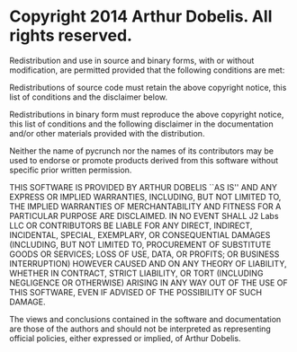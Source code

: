 # Copyright 2014 Arthur Dobelis. All rights reserved.

Redistribution and use in source and binary forms, with or without modification, are permitted 
provided that the following conditions are met:

Redistributions of source code must retain the above copyright notice, this list of conditions and 
the disclaimer below.

Redistributions in binary form must reproduce the above copyright notice, this list of conditions 
and the following disclaimer in the documentation and/or other materials provided with the distribution.

Neither the name of pycrunch nor the names of its contributors may be used to endorse or promote 
products derived from this software without specific prior written permission.

THIS SOFTWARE IS PROVIDED BY ARTHUR DOBELIS ``AS IS'' AND ANY EXPRESS OR IMPLIED WARRANTIES, INCLUDING, 
BUT NOT LIMITED TO, THE IMPLIED WARRANTIES OF MERCHANTABILITY AND FITNESS FOR A PARTICULAR PURPOSE ARE DISCLAIMED. 
IN NO EVENT SHALL J2 Labs LLC OR CONTRIBUTORS BE LIABLE FOR ANY DIRECT, INDIRECT, INCIDENTAL, SPECIAL, 
EXEMPLARY, OR CONSEQUENTIAL DAMAGES (INCLUDING, BUT NOT LIMITED TO, PROCUREMENT OF SUBSTITUTE GOODS OR SERVICES; 
LOSS OF USE, DATA, OR PROFITS; OR BUSINESS INTERRUPTION) HOWEVER CAUSED AND ON ANY THEORY OF LIABILITY, 
WHETHER IN CONTRACT, STRICT LIABILITY, OR TORT (INCLUDING NEGLIGENCE OR OTHERWISE) ARISING IN ANY WAY OUT OF 
THE USE OF THIS SOFTWARE, EVEN IF ADVISED OF THE POSSIBILITY OF SUCH DAMAGE.

The views and conclusions contained in the software and documentation are those of the authors and should not 
be interpreted as representing official policies, either expressed or implied, of Arthur Dobelis.
